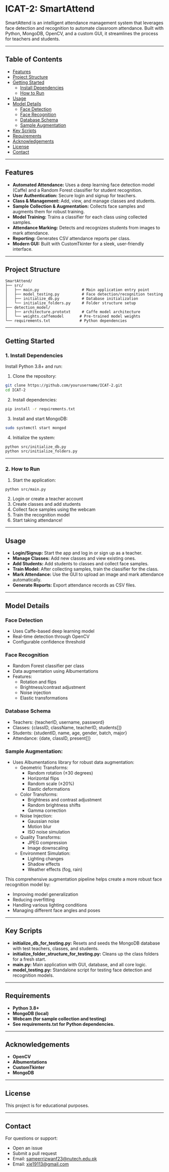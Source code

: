 
# ICAT-2: SmartAttend

SmartAttend is an intelligent attendance management system that leverages face detection and recognition to automate classroom attendance. Built with Python, MongoDB, OpenCV, and a custom GUI, it streamlines the process for teachers and students.

---

## Table of Contents
- [Features](#features)
- [Project Structure](#project-structure)
- [Getting Started](#getting-started)
  - [Install Dependencies](#1-install-dependencies)
  - [How to Run](#2-how-to-run)
- [Usage](#usage)
- [Model Details](#model-details)
  - [Face Detection](#face-detection)
  - [Face Recognition](#face-recognition)
  - [Database Schema](#database-schema)
  - [Sample Augmentation](#sample-augmentation)
- [Key Scripts](#key-scripts)
- [Requirements](#requirements)
- [Acknowledgements](#acknowledgements)
- [License](#license)
- [Contact](#contact)

---

## Features

- **Automated Attendance:** Uses a deep learning face detection model (Caffe) and a Random Forest classifier for student recognition.
- **User Authentication:** Secure login and signup for teachers.
- **Class & Management:** Add, view, and manage classes and students.
- **Sample Collection & Augmentation:** Collects face samples and augments them for robust training.
- **Model Training:** Trains a classifier for each class using collected samples.
- **Attendance Marking:** Detects and recognizes students from images to mark attendance.
- **Reporting:** Generates CSV attendance reports per class.
- **Modern GUI:** Built with CustomTkinter for a sleek, user-friendly interface.

---

## Project Structure

```
SmartAttend/
├── src/
│   ├── main.py                   # Main application entry point
│   ├── model_testing.py          # Face detection/recognition testing
│   ├── initialize_db.py          # Database initialization
│   └── initialize_folders.py     # Folder structure setup
├── detection_model/
│   ├── architecture.prototxt     # Caffe model architecture
│   └── weights.caffemodel       # Pre-trained model weights
└── requirements.txt             # Python dependencies
```

---

## Getting Started

### 1. Install Dependencies

Install Python 3.8+ and run:

1. Clone the repository:
```bash
git clone https://github.com/yourusername/ICAT-2.git
cd ICAT-2
```

2. Install dependencies:
```bash
pip install -r requirements.txt
```

3. Install and start MongoDB:
```bash
sudo systemctl start mongod
```

4. Initialize the system:
```bash
python src/initialize_db.py
python src/initialize_folders.py
```

---

### 2. How to Run

1. Start the application:
```bash
python src/main.py
```
2. Login or create a teacher account
3. Create classes and add students
4. Collect face samples using the webcam
5. Train the recognition model
6. Start taking attendance!
---

## Usage
- **Login/Signup:** Start the app and log in or sign up as a teacher.
- **Manage Classes:** Add new classes and view existing ones.
- **Add Students:** Add students to classes and collect face samples.
- **Train Model:** After collecting samples, train the classifier for the class.
- **Mark Attendance:** Use the GUI to upload an image and mark attendance automatically.
- **Generate Reports:** Export attendance records as CSV files.

---

## Model Details
### Face Detection
- Uses Caffe-based deep learning model
- Real-time detection through OpenCV
- Configurable confidence threshold

### Face Recognition
- Random Forest classifier per class
- Data augmentation using Albumentations
- Features:
  - Rotation and flips
  - Brightness/contrast adjustment
  - Noise injection
  - Elastic transformations

### Database Schema
- Teachers: {teacherID, username, password}
- Classes: {classID, className, teacherID, students[]}
- Students: {studentID, name, age, gender, batch, major}
- Attendance: {date, classID, present[]}
  
### Sample Augmentation:
- Uses Albumentations library for robust data augmentation:
  - Geometric Transforms:
    - Random rotation (±30 degrees)
    - Horizontal flips
    - Random scale (±20%)
    - Elastic deformations
  - Color Transforms:
    - Brightness and contrast adjustment
    - Random brightness shifts
    - Gamma correction
  - Noise Injection:
    - Gaussian noise
    - Motion blur
    - ISO noise simulation
  - Quality Transforms:
    - JPEG compression
    - Image downscaling
  - Environment Simulation:
    - Lighting changes
    - Shadow effects
    - Weather effects (fog, rain)

This comprehensive augmentation pipeline helps create a more robust face recognition model by:
- Improving model generalization
- Reducing overfitting
- Handling various lighting conditions
- Managing different face angles and poses

---

## Key Scripts
- **initialize_db_for_testing.py:** Resets and seeds the MongoDB database with test teachers, classes, and students.
- **initialize_folder_structure_for_testing.py:** Cleans up the class folders for a fresh start.
- **main.py:** Main application with GUI, database, and all core logic.
- **model_testing.py:** Standalone script for testing face detection and recognition models.

---

## Requirements
- **Python 3.8+**
- **MongoDB (local)**
- **Webcam (for sample collection and testing)**
- **See requirements.txt for Python dependencies.**

---

## Acknowledgements
- **OpenCV**
- **Albumentations**
- **CustomTkinter**
- **MongoDB**

---

## License
This project is for educational purposes.

---

## Contact
For questions or support:
- Open an issue
- Submit a pull request
- Email: sameerrizwanf23@nutech.edu.pk
- Email: xie19113@gmail.com
